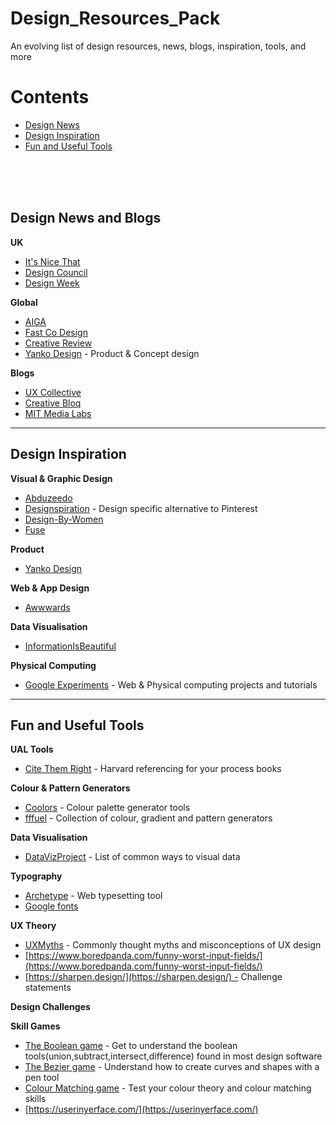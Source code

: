 # Design_Resources_Pack
An evolving list of design resources, news, blogs, inspiration, tools, and more

# Contents
 - [Design News](#design-news-and-blogs)
 - [Design Inspiration](#design-inspiration)
 - [Fun and Useful Tools](#fun-and-useful-tools)

<br>
<br>
<br>

## Design News and Blogs

**UK**
* [It's Nice That](https://www.itsnicethat.com/)
* [Design Council](https://www.designcouncil.org.uk/)
* [Design Week](https://www.designweek.co.uk/landing-page/design-news/)

**Global**
* [AIGA](https://eyeondesign.aiga.org/)
* [Fast Co Design](https://www.fastcompany.com/co-design)
* [Creative Review](https://www.creativereview.co.uk/)
* [Yanko Design](https://www.yankodesign.com/) - Product & Concept design

**Blogs**
* [UX Collective](https://uxdesign.cc/)
* [Creative Bloq](https://www.creativebloq.com/)
* [MIT Media Labs](https://www.media.mit.edu/)

---
## Design Inspiration

**Visual & Graphic Design**
* [Abduzeedo](https://abduzeedo.com/node/82326)
* [Designspiration](https://www.designspiration.com/search/saves/?q=dremmel&qa=typed&term_meta%5B%5D=dremmel%7Ctyped%7Cword%7C0) - Design specific alternative to Pinterest
* [Design-By-Women](https://designby-women.com/)
* [Fuse](https://www.fuse.kiwi/ball-pit)

**Product**
* [Yanko Design](https://www.yankodesign.com/)

**Web & App Design**
* [Awwwards](https://t.co/qYUzVE4MLb)

**Data Visualisation**
* [InformationIsBeautiful](https://informationisbeautiful.net/topic/arts-culture/)

**Physical Computing**
* [Google Experiments](https://experiments.withgoogle.com/) - Web & Physical computing projects and tutorials

---

## Fun and Useful Tools

**UAL Tools**
* [Cite Them Right](https://www.citethemrightonline.com/category-list?docid=CTRHarvard) - Harvard referencing for your process books  

**Colour & Pattern Generators**
* [Coolors](https://coolors.co/) - Colour palette generator tools
* [fffuel](https://fffuel.co/) - Collection of colour, gradient and pattern generators 

**Data Visualisation**
* [DataVizProject](https://datavizproject.com/) - List of common ways to visual data 

**Typography**
* [Archetype](https://archetypeapp.com/#) - Web typesetting tool
* [Google fonts](https://fonts.google.com/knowledge/using_type_in_ar_and_vr?ref=heydesigner)

**UX Theory**
* [UXMyths](https://uxmyths.com/) - Commonly thought myths and misconceptions of UX design
* [https://www.boredpanda.com/funny-worst-input-fields/](https://www.boredpanda.com/funny-worst-input-fields/)
* [https://sharpen.design/](https://sharpen.design/) - Challenge statements

**Design Challenges**


**Skill Games**
* [The Boolean game](https://boolean.method.ac/) - Get to understand the boolean tools(union,subtract,intersect,difference) found in most design software
* [The Bezier game](https://bezier.method.ac/) - Understand how to create curves and shapes with a pen tool
* [Colour Matching game](https://color.method.ac/) - Test your colour theory and colour matching skills
* [https://userinyerface.com/](https://userinyerface.com/)
